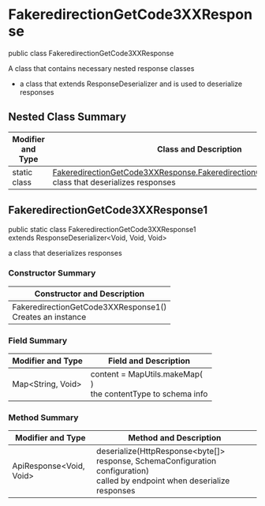 # FakeredirectionGetCode3XXResponse

public class FakeredirectionGetCode3XXResponse

A class that contains necessary nested response classes
- a class that extends ResponseDeserializer and is used to deserialize responses

## Nested Class Summary
| Modifier and Type | Class and Description |
| ----------------- | --------------------- |
| static class | [FakeredirectionGetCode3XXResponse.FakeredirectionGetCode3XXResponse1](#fakeredirectiongetcode3xxresponse1)<br>class that deserializes responses |

## FakeredirectionGetCode3XXResponse1
public static class FakeredirectionGetCode3XXResponse1<br>
extends ResponseDeserializer<Void, Void, Void>

a class that deserializes responses

### Constructor Summary
| Constructor and Description |
| --------------------------- |
| FakeredirectionGetCode3XXResponse1()<br>Creates an instance |

### Field Summary
| Modifier and Type | Field and Description |
| ----------------- | --------------------- |
| Map<String, Void> | content =  MapUtils.makeMap(<br>)<br>the contentType to schema info |

### Method Summary
| Modifier and Type | Method and Description |
| ----------------- | ---------------------- |
| ApiResponse<Void, Void> | deserialize(HttpResponse<byte[]> response, SchemaConfiguration configuration)<br>called by endpoint when deserialize responses |
